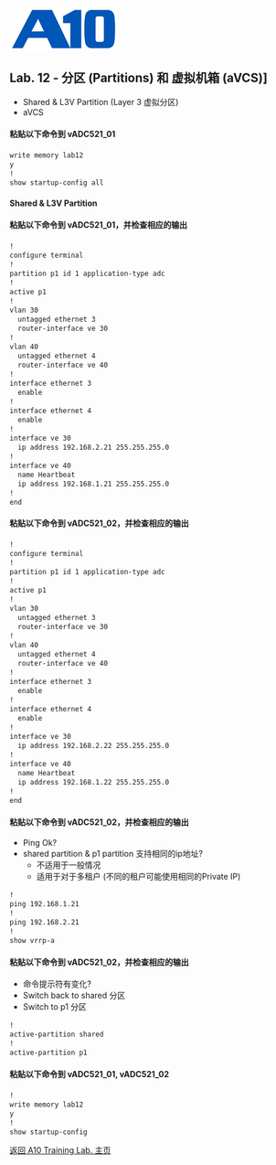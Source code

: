 ![](/Images/A10-NewLogos-Blue-NoReg-RGB-50.png)

## Lab. 12 - 分区 (Partitions) 和 虚拟机箱 (aVCS)]
 - Shared & L3V Partition (Layer 3 虚拟分区)
 - aVCS

#### 粘贴以下命令到 vADC521_01
```
write memory lab12
y
!
show startup-config all

```

#### Shared & L3V Partition
#### 粘贴以下命令到 vADC521_01，并检查相应的输出
```
!
configure terminal
!
partition p1 id 1 application-type adc
!
active p1
!
vlan 30
  untagged ethernet 3
  router-interface ve 30
!
vlan 40
  untagged ethernet 4
  router-interface ve 40
!
interface ethernet 3
  enable
!
interface ethernet 4
  enable
!
interface ve 30
  ip address 192.168.2.21 255.255.255.0
!
interface ve 40
  name Heartbeat
  ip address 192.168.1.21 255.255.255.0
!
end

```

#### 粘贴以下命令到 vADC521_02，并检查相应的输出
```
!
configure terminal
!
partition p1 id 1 application-type adc
!
active p1
!
vlan 30
  untagged ethernet 3
  router-interface ve 30
!
vlan 40
  untagged ethernet 4
  router-interface ve 40
!
interface ethernet 3
  enable
!
interface ethernet 4
  enable
!
interface ve 30
  ip address 192.168.2.22 255.255.255.0
!
interface ve 40
  name Heartbeat
  ip address 192.168.1.22 255.255.255.0
!
end

```

#### 粘贴以下命令到 vADC521_02，并检查相应的输出
+ Ping Ok?
+ shared partition & p1 partition 支持相同的ip地址?
  + 不适用于一般情况
  + 适用于对于多租户 (不同的租户可能使用相同的Private IP)
```
!
ping 192.168.1.21
!
ping 192.168.2.21
!
show vrrp-a

```

#### 粘贴以下命令到 vADC521_02，并检查相应的输出
+ 命令提示符有变化?
+ Switch back to shared 分区
+ Switch to p1 分区
```
!
active-partition shared
!
active-partition p1

```

#### 粘贴以下命令到 vADC521_01, vADC521_02
```
!
write memory lab12
y
!
show startup-config

```

[返回 A10 Training Lab. 主页](https://github.com/borissiu/A10_Training_Lab)